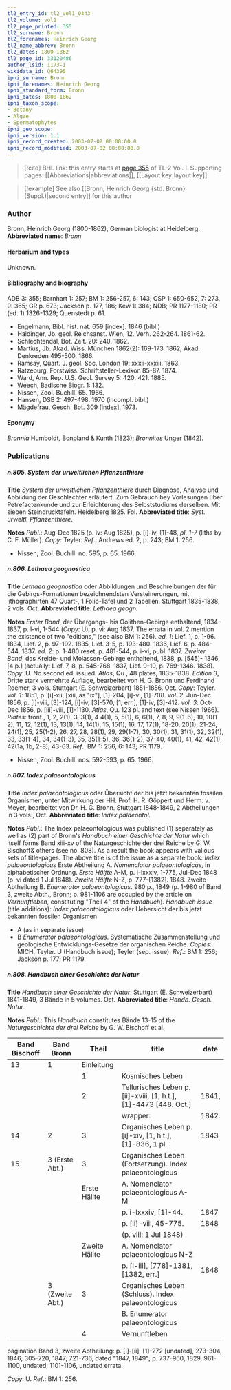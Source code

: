 ```yaml
---
tl2_entry_id: tl2_vol1_0443
tl2_volume: vol1
tl2_page_printed: 355
tl2_surname: Bronn
tl2_forenames: Heinrich Georg
tl2_name_abbrev: Bronn
tl2_dates: 1800-1862
tl2_page_id: 33120486
author_lsid: 1173-1
wikidata_id: Q64395
ipni_surname: Bronn
ipni_forenames: Heinrich Georg
ipni_standard_form: Bronn
ipni_dates: 1800-1862
ipni_taxon_scope: 
- Botany
- Algae
- Spermatophytes
ipni_geo_scope: 
ipni_version: 1.1
ipni_record_created: 2003-07-02 00:00:00.0
ipni_record_modified: 2003-07-02 00:00:00.0
---
```



> [!cite] BHL link: this entry starts at [page 355](https://www.biodiversitylibrary.org/page/33120486) of TL-2 Vol. I.
> Supporting pages: [[Abbreviations|abbreviations]], [[Layout key|layout key]].

> [!example] See also [[Bronn, Heinrich Georg {std. Bronn} (Suppl.)|second entry]] for this author

### Author

Bronn, Heinrich Georg (1800-1862), German biologist at Heidelberg. 
**Abbreviated name**: *Bronn*

#### Herbarium and types

Unknown.

#### Bibliography and biography

ADB 3: 355; Barnhart 1: 257; BM 1: 256-257, 6: 143; CSP 1: 650-652, 7: 273, 9: 365; GR p. 673; Jackson p. 177, 186; Kew 1: 384; NDB; PR 1177-1180; PR (ed. 1) 1326-1329; Quenstedt p. 61.
- Engelmann, Bibl. hist. nat. 659 \[index\]. 1846 (bibl.)
- Haidinger, Jb. geol. Reichsanst. Wien, 12. Verh. 262-264. 1861-62.
- Schlechtendal, Bot. Zeit. 20: 240. 1862.
- Martius, Jb. Akad. Wiss. München 1862(2): 169-173. 1862; Akad. Denkreden 495-500. 1866.
- Ramsay, Quart. J. geol. Soc. London 19: xxxii-xxxiii. 1863.
- Ratzeburg, Forstwiss. Schriftsteller-Lexikon 85-87. 1874.
- Ward, Ann. Rep. U.S. Geol. Survey 5: 420, 421. 1885.
- Weech, Badische Biogr. 1: 132.
- Nissen, Zool. Buchill. 65. 1966.
- Hansen, DSB 2: 497-498. 1970 (incompl. bibl.)
- Mägdefrau, Gesch. Bot. 309 \[index\]. 1973.

#### Eponymy

*Bronnia* Humboldt, Bonpland & Kunth (1823); *Bronnites* Unger (1842).

### Publications

##### n.805. System der urweltlichen Pflanzenthiere

**Title**
*System der urweltlichen Pflanzenthiere* durch Diagnose, Analyse und Abbildung der Geschlechter erläutert. Zum Gebrauch bey Vorlesungen über Petrefactenkunde und zur Erleichterung des Selbststudiums derselben. Mit sieben Steindrucktafeln. Heidelberg 1825. Fol.
**Abbreviated title**: *Syst. urweltl. Pflanzenthiere*.

**Notes**
*Publ*.: Aug-Dec 1825 (p. iv: Aug 1825), p. \[i\]-iv, \[1\]-48, *pl. 1-7* (liths by C. F. Müller).
*Copy*: Teyler.
*Ref*.: Andrews ed. 2, p. 243; BM 1: 256.
- Nissen, Zool. Buchill. no. 595, p. 65. 1966.

##### n.806. Lethaea geognostica

**Title**
*Lethaea geognostica* oder Abbildungen und Beschreibungen der für die Gebirgs-Formationen bezeichnendsten Versteinerungen, mit lithographirten 47 Quart-, 1 Folio-Tafel und 2 Tabellen. Stuttgart 1835-1838, 2 vols. Oct.
**Abbreviated title**: *Lethaea geogn.*

**Notes**
*Erster Band*, der Übergangs- bis Oolithen-Gebirge enthaltend, 1834-1837, p. l-vi, 1-544 (*Copy*: U), p. vi: Aug 1837.
The errata in vol. 2 mention the existence of two "editions," (see also BM 1: 256).
*ed. 1*: Lief. 1, p. 1-96. 1834, Lief. 2, p. 97-192. 1835, Lief. 3-5, p. 193-480. 1836, Lief. 6, p. 484-544. 1837.
*ed. 2*: p. 1-480 reset, p. 481-544, p. i-vi, publ. 1837.
*Zweiter Band*, das Kreide- und Molassen-Gebirge enthaltend, 1838, p. \[545\]- 1346, \[4 p.\] (actually: Lief. 7, 8, p. 545-768. 1837, Lief. 9-10, p. 769-1346. 1838). *Copy*: U. No second ed. issued.
*Atlas*, Qu., 48 plates, 1835-1838.
*Edition 3*, Dritte stark vermehrte Auflage, bearbeitet von H. G. Bronn und Ferdinand Roemer, 3 vols. Stuttgart (E. Schweizerbart) 1851-1856. Oct. *Copy*: Teyler.
*vol. 1*: 1851, p. \[i\]-xii, \[xiii, as "ix"\], \[1\]-204, \[i\]-vi, \[1\]-708.
*vol. 2*: Jun-Dec 1856, p. \[i\]-viii, \[3\]-124, \[i\]-iv, \[3\]-570, \[1, err.\], \[1\]-iv, \[3\]-412.
*vol. 3*: Oct-Dec 1856, p. \[iii\]-viii, \[1\]-1130.
*Atlas*, Qu. 123 pl. and text (see Nissen 1966).
*Plates*: front., 1, 2, 2(1), 3, 3(1), 4 4(1), 5, 5(1), 6, 6(1), 7, 8, 9, 9(1-6), 10, 10(1-2), 11, 12, 12(1), 13, 13(1), 14, 14(1), 15, 15(1), 16, 17, 17(1), 18-20, 20(1), 21-24, 24(1), 25, 25(1-2), 26, 27, 28, 28(1), 29, 29(1-7), 30, 30(1), 31, 31(1), 32, 32(1), 33, 33(1-4), 34, 34(1-3), 35, 35(1-5), 36, 36(1-2), 37-40, 40(1), 41, 42, 42(1), 42(1a, 1b, 2-8), 43-63.
*Ref*.: BM 1: 256, 6: 143; PR 1179.
- Nissen, Zool. Buchill. nos. 592-593, p. 65. 1966.

##### n.807. Index palaeontologicus

**Title**
*Index palaeontologicus* oder Übersicht der bis jetzt bekannten fossilen Organismen, unter Mitwirkung der HH. Prof. H. R. Göppert und Herm. v. Meyer, bearbeitet von Dr. H. G. Bronn. Stuttgart 1848-1849, 2 Abtheilungen in 3 vols., Oct.
**Abbreviated title**: *Index palaeontol.*

**Notes**
*Publ*.: The Index palaeontologicus was published (1) separately as well as (2) part of Bronn's *Handbuch einer Geschichte der Natur* which itself forms Band xiii-xv of the Naturgeschichte der drei Reiche by G. W. Bischoff& others (see no. 808). As a result the book appears with valious sets of title-pages. The above title is of the issue as a separate book:
*Index palaeontologicus*
Erste Abtheilung A. *Nomenclator palaeontologicus*, in alphabetischer Ordnung.
*Erste Hälfte* A-M, p. i-lxxxiv, 1-775, Jul-Dec 1848 (p. vi dated 1 Jul 1848).
*Zweite Hälfte* N-Z, p. 777-\[1382\]. 1848.
Zweite Abtheilung B. *Enumerator palaeontologicus*. 980 p., 1849 (p. 1-980 of Band 3, zweite Abth., Bronn; p. 981-1106 are occupied by the article on *Vernunftleben*, constituting "Theil 4" of the *Handbuch*).
*Handbuch issue* (title additions): *Index palaeontologicus* oder Uebersicht der bis jetzt bekannten fossilen Organismen
- A (as in separate issue)
- B *Enumerator palaeontologicus*. Systematische Zusammenstellung und geologische Entwicklungs-Gesetze der organischen Reiche.
*Copies*: MICH, Teyler. U (Handbuch issue); Teyler (sep. issue).
*Ref*.: BM 1: 256; Jackson p. 177; PR 1179.

##### n.808. Handbuch einer Geschichte der Natur

**Title**
*Handbuch einer Geschichte der Natur*. Stuttgart (E. Schweizerbart) 1841-1849, 3 Bände in 5 volumes. Oct.
**Abbreviated title**: *Handb. Gesch. Natur*.

**Notes**
*Publ*.: This *Handbuch* constitutes Bände 13-15 of the *Naturgeschichte der drei Reiche* by G. W. Bischoff et al.

|Band Bischoff	|Band Bronn	|Theil	|title	|date|
|---	|---	|---	|---	|---	|
|13	|1	|Einleitung|
|	|	|1	|Kosmisches Leben|
|	|	|2	|Tellurisches Leben p. \[ii\]-xviii, \[1, h.t.\], \[1\]-4473 \[448. Oct.\]	|1841,|
|	|	|	|wrapper:	|1842.|
|14	|2	|3	|Organisches Leben p. \[i\]-xiv, \[1, h.t.\], \[1\]-836, 1 pl.	|1843|
|15	|3 (Erste Abt.)	|3	|Organisches Leben (Fortsetzung). Index palaeontologicus|
|	|	|Erste Hälite	|A. Nomenclator palaeontologicus A-M|
|	|	|	|p. i-lxxxiv, \[1\]-44.	|1847|
|	|	|	|p. \[ii\]-viii, 45-775.	|1848|
|	|	|	|(p. viii: 1 Jul 1848)|
|	|	|Zweite Hälite	|A. Nomenclator palaeontologicus N-Z|
|	|	|	|p. \[i-iii\], \[778\]-1381, \[1382, err.\]	|1848|
|	|3 (Zweite Abt.)	|3	|Organisches Leben (Schluss). Index palaeontologicus|
|	|	|	|B. Enumerator palaeontologicus|
|	|	|4	|Vernunftleben|

pagination Band 3, zweite Abtheilung: p. \[i\]-\[ii\], \[1\]-272 \[undated\], 273-304, 1846; 305-720, 1847; 721-736, dated "1847, 1849"; p. 737-960, 1829, 961-1100, undated; 1101-1106, undated errata.

*Copy*: U.
*Ref*.: BM 1: 256.

